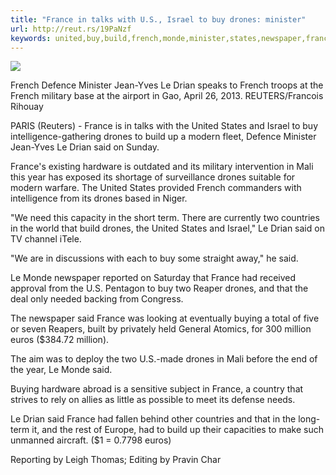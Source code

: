 ```yaml
---
title: "France in talks with U.S., Israel to buy drones: minister"
url: http://reut.rs/19PaNzf
keywords: united,buy,build,french,monde,minister,states,newspaper,france,drones,drian,talks,israel
---
```

![](//s1.reutersmedia.net/resources/r/?m=02&d=20130519&t=2&i=733146392&r=CBRE94I0U0R00&w=20)

French Defence Minister Jean-Yves Le Drian speaks to French troops at the French military base at the airport in Gao, April 26, 2013. REUTERS/Francois Rihouay

PARIS (Reuters) - France is in talks with the United States and Israel to buy intelligence-gathering drones to build up a modern fleet, Defence Minister Jean-Yves Le Drian said on Sunday.

France's existing hardware is outdated and its military intervention in Mali this year has exposed its shortage of surveillance drones suitable for modern warfare. The United States provided French commanders with intelligence from its drones based in Niger.

"We need this capacity in the short term. There are currently two countries in the world that build drones, the United States and Israel," Le Drian said on TV channel iTele.

"We are in discussions with each to buy some straight away," he said.

Le Monde newspaper reported on Saturday that France had received approval from the U.S. Pentagon to buy two Reaper drones, and that the deal only needed backing from Congress.

The newspaper said France was looking at eventually buying a total of five or seven Reapers, built by privately held General Atomics, for 300 million euros (\$384.72 million).

The aim was to deploy the two U.S.-made drones in Mali before the end of the year, Le Monde said.

Buying hardware abroad is a sensitive subject in France, a country that strives to rely on allies as little as possible to meet its defense needs.

Le Drian said France had fallen behind other countries and that in the long-term it, and the rest of Europe, had to build up their capacities to make such unmanned aircraft. (\$1 = 0.7798 euros)

Reporting by Leigh Thomas; Editing by Pravin Char
